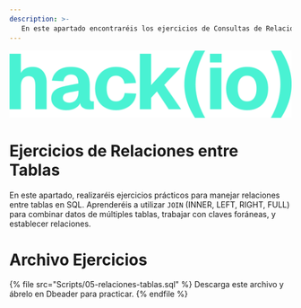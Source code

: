 ```yaml
---
description: >-
   En este apartado encontraréis los ejercicios de Consultas de Relaciones entre Tablas en SQL. 
---
```


<div style="text-align: center;">
  <img src="https://github.com/Hack-io-Data/Imagenes/blob/main/01-LogosHackio/logo_celeste@4x.png?raw=true" alt="logo hack(io)" />
</div>


# Ejercicios de Relaciones entre Tablas

En este apartado, realizaréis ejercicios prácticos para manejar relaciones entre tablas en SQL. Aprenderéis a utilizar `JOIN` (INNER, LEFT, RIGHT, FULL) para combinar datos de múltiples tablas, trabajar con claves foráneas, y establecer relaciones. 

# Archivo Ejercicios

{% file src="Scripts/05-relaciones-tablas.sql" %}
Descarga este archivo y ábrelo en Dbeader para practicar.
{% endfile %}